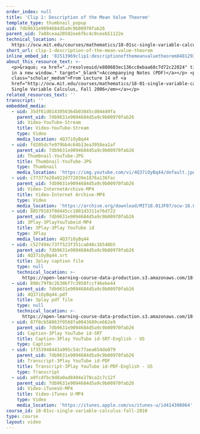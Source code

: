 ```yaml
---
order_index: null
title: 'Clip 1: Description of the Mean Value Theorem'
template_type: thumbnail_popup
uid: 7db9631e9094684d5a9c9b00970fab26
parent_uid: 7a88ceaa20502ee6fbc4c0ceeb51122e
technical_location: >-
  https://ocw.mit.edu/courses/mathematics/18-01sc-single-variable-calculus-fall-2010/unit-2-applications-of-differentiation/part-c-mean-value-theorem-antiderivatives-and-differential-equations/session-34-introduction-to-the-mean-value-theorem/clip-1-description-of-the-mean-value-theorem
short_url: clip-1-description-of-the-mean-value-theorem
inline_embed_id: '81513969clip1:descriptionofthemeanvaluetheorem84812937'
about_this_resource_text: >-
  <p>&raquo; <a href="./resolveuid/e880603ec136cc8ebaa68c7d72c22024" title="Open
  in a new window." target="_blank">Accompanying Notes (PDF)</a></p> <p
  class="scholar_medsm">From Lecture 14 of <a
  href="http://ocw.mit.edu/courses/mathematics/18-01-single-variable-calculus-fall-2006/video-lectures/"><em>18.01
  Single Variable Calculus, Fall 2006</em></a></p>
related_resources_text: ''
transcript: ''
embedded_media:
  - uid: 35df61d0143050364b03045cd04449fa
    parent_uid: 7db9631e9094684d5a9c9b00970fab26
    id: Video-YouTube-Stream
    title: Video-YouTube-Stream
    type: Video
    media_location: 4Q37iOyBq44
  - uid: fd205dcfe979bb4c64b13ea3958ea1af
    parent_uid: 7db9631e9094684d5a9c9b00970fab26
    id: Thumbnail-YouTube-JPG
    title: Thumbnail-YouTube-JPG
    type: Thumbnail
    media_location: 'https://img.youtube.com/vi/4Q37iOyBq44/default.jpg'
  - uid: c77377e20a922d772039e1876a136fac
    parent_uid: 7db9631e9094684d5a9c9b00970fab26
    id: Video-InternetArchive-MP4
    title: Video-Internet Archive-MP4
    type: Video
    media_location: 'https://archive.org/download/MIT18.01JF07/ocw-18.01-f07-lec14_300k.mp4'
  - uid: 88579183f0d445cc1801d3311e76d722
    parent_uid: 7db9631e9094684d5a9c9b00970fab26
    id: 3Play-3PlayYouTubeid-MP4
    title: 3Play-3Play YouTube id
    type: 3Play
    media_location: 4Q37iOyBq44
  - uid: c527494c73ff523f351ca846c1b540b5
    parent_uid: 7db9631e9094684d5a9c9b00970fab26
    id: 4Q37iOyBq44.srt
    title: 3play caption file
    type: null
    technical_location: >-
      https://open-learning-course-data-production.s3.amazonaws.com/18-01sc-single-variable-calculus-fall-2010/eed1c6b5306be02b194c899d59b97978_4Q37iOyBq44.srt
  - uid: 898c79f0c2630bf7c3958fccf46ebe44
    parent_uid: 7db9631e9094684d5a9c9b00970fab26
    id: 4Q37iOyBq44.pdf
    title: 3play pdf file
    type: null
    technical_location: >-
      https://open-learning-course-data-production.s3.amazonaws.com/18-01sc-single-variable-calculus-fall-2010/8cb015727548398fd5577cbc23fc7536_4Q37iOyBq44.pdf
  - uid: 87f0cb58063f0568fa0043689ce662e9
    parent_uid: 7db9631e9094684d5a9c9b00970fab26
    id: Caption-3Play YouTube id-SRT
    title: Caption-3Play YouTube id-SRT-English - US
    type: Caption
  - uid: 1f353948443a995c5dc77aea654de079
    parent_uid: 7db9631e9094684d5a9c9b00970fab26
    id: Transcript-3Play YouTube id-PDF
    title: Transcript-3Play YouTube id-PDF-English - US
    type: Transcript
  - uid: a9fcdfbc9d8a0ad8404e278ca2c7c12f
    parent_uid: 7db9631e9094684d5a9c9b00970fab26
    id: Video-iTunesU-MP4
    title: Video-iTunes U-MP4
    type: Video
    media_location: 'https://itunes.apple.com/us/itunes-u/id414308064'
course_id: 18-01sc-single-variable-calculus-fall-2010
type: course
layout: video
---
```

